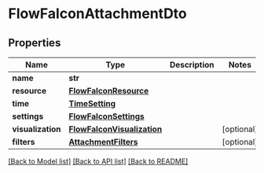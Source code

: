 # FlowFalconAttachmentDto

## Properties
Name | Type | Description | Notes
------------ | ------------- | ------------- | -------------
**name** | **str** |  | 
**resource** | [**FlowFalconResource**](FlowFalconResource.md) |  | 
**time** | [**TimeSetting**](TimeSetting.md) |  | 
**settings** | [**FlowFalconSettings**](FlowFalconSettings.md) |  | 
**visualization** | [**FlowFalconVisualization**](FlowFalconVisualization.md) |  | [optional] 
**filters** | [**AttachmentFilters**](AttachmentFilters.md) |  | [optional] 

[[Back to Model list]](../README.md#documentation-for-models) [[Back to API list]](../README.md#documentation-for-api-endpoints) [[Back to README]](../README.md)

